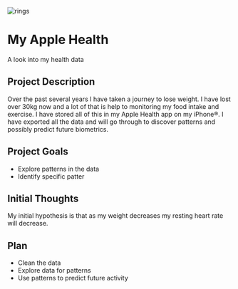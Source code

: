![rings](https://user-images.githubusercontent.com/112418599/207891130-dc7f85da-e5d8-4dec-a4e3-2587c0810972.png)

# My Apple Health
A look into my health data

## Project Description
Over the past several years I have taken a journey to lose weight. I have lost over 30kg now and a lot of that is help to monitoring my food intake and exercise. I have stored all of this in my Apple Health app on my iPhone®. I have exported all the data and will go through to discover patterns and possibly predict future biometrics. 

## Project Goals
* Explore patterns in the data
* Identify specific patter

## Initial Thoughts
My initial hypothesis is that as my weight decreases my resting heart rate will decrease.

## Plan
- Clean the data
- Explore data for patterns
- Use patterns to predict future activity
